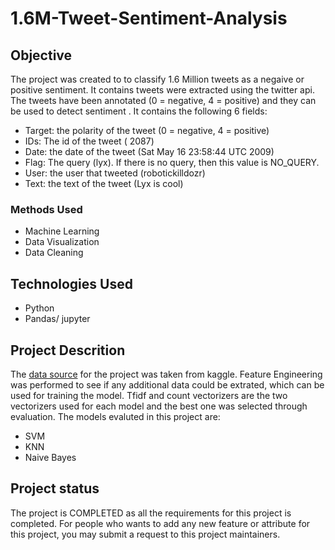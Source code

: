 # 1.6M-Tweet-Sentiment-Analysis
## Objective

The project was created to to classify 1.6 Million tweets as a negaive or positive sentiment. It contains tweets were extracted using the twitter api.
The tweets have been annotated (0 = negative, 4 = positive) and they can be used to detect sentiment . It contains the following 6 fields:

* Target: the polarity of the tweet (0 = negative, 4 = positive)
* IDs: The id of the tweet ( 2087)
* Date: the date of the tweet (Sat May 16 23:58:44 UTC 2009)
* Flag: The query (lyx). If there is no query, then this value is NO_QUERY.
* User: the user that tweeted (robotickilldozr)
* Text: the text of the tweet (Lyx is cool)

### Methods Used

* Machine Learning
* Data Visualization
* Data Cleaning

## Technologies Used

* Python
* Pandas/ jupyter

## Project Descrition

The [data source](https://www.kaggle.com/kazanova/sentiment140) for the project was taken from kaggle.
Feature Engineering was performed to see if any additional data could be extrated, which can be used for training the model.
Tfidf and count vectorizers are the two vectorizers used for each model and the best one was selected through evaluation.
The models evaluted in this project are:
* SVM
* KNN
* Naive Bayes

## Project status
The project is COMPLETED as all the requirements for this project is completed. For people who wants to add any new feature or attribute for this project, you may submit a request
to this project maintainers.
